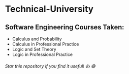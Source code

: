 # Technical-University

## Software Engineering Courses Taken: 
- Calculus and Probability
- Calculus in Professional Practice
- Logic and Set Theory
- Logic in Professional Practice

 ###### Star this repository if you find it useful! :thumbsup: :smile: 

